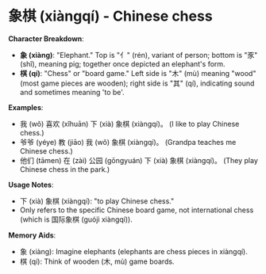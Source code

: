 # **象棋 (xiàngqí) - Chinese chess**

**Character Breakdown**:  
- **象 (xiàng)**: "Elephant." Top is "亻" (rén), variant of person; bottom is "豕" (shǐ), meaning pig; together once depicted an elephant's form.  
- **棋 (qí)**: "Chess" or "board game." Left side is "木" (mù) meaning "wood" (most game pieces are wooden); right side is "其" (qí), indicating sound and sometimes meaning 'to be'.

**Examples**:  
- 我 (wǒ) 喜欢 (xǐhuān) 下 (xià) 象棋 (xiàngqí)。 (I like to play Chinese chess.)  
- 爷爷 (yéye) 教 (jiāo) 我 (wǒ) 象棋 (xiàngqí)。 (Grandpa teaches me Chinese chess.)  
- 他们 (tāmen) 在 (zài) 公园 (gōngyuán) 下 (xià) 象棋 (xiàngqí)。 (They play Chinese chess in the park.)

**Usage Notes**:  
- 下 (xià) 象棋 (xiàngqí): "to play Chinese chess."  
- Only refers to the specific Chinese board game, not international chess (which is 国际象棋 (guójì xiàngqí)).

**Memory Aids**:  
- 象 (xiàng): Imagine elephants (elephants are chess pieces in xiàngqí).  
- 棋 (qí): Think of wooden (木, mù) game boards.